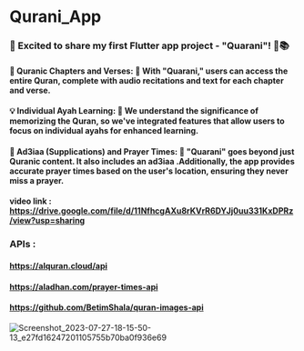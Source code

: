 # Qurani_App

### 📱 Excited to share my first Flutter app project - "Quarani"! 🕌📚
#### 📖 Quranic Chapters and Verses: 🔸 With "Quarani," users can access the entire Quran, complete with audio recitations and text for each chapter and verse. 
#### 💡 Individual Ayah Learning: 🔸 We understand the significance of memorizing the Quran, so we've integrated features that allow users to focus on individual ayahs for enhanced learning.
#### 🙏 Ad3iaa (Supplications) and Prayer Times: 🔸 "Quarani" goes beyond just Quranic content. It also includes an ad3iaa .Additionally, the app provides accurate prayer times based on the user's location, ensuring they never miss a prayer.

#### video link : https://drive.google.com/file/d/11NfhcgAXu8rKVrR6DYJj0uu331KxDPRz/view?usp=sharing
### APIs : 
#### https://alquran.cloud/api
#### https://aladhan.com/prayer-times-api
#### https://github.com/BetimShala/quran-images-api
 ![Screenshot_2023-07-27-18-15-50-13_e27fd16247201105755b70ba0f936e69](https://github.com/Amirkhaled-03/Qurani_App/assets/114363723/d7b24607-0f24-427d-87fd-50ac45c10e3a)  



